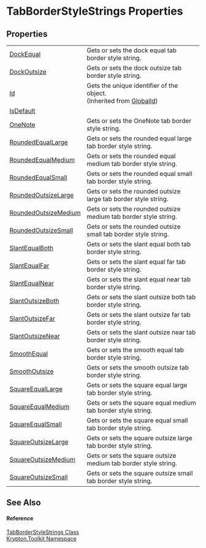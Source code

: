 # TabBorderStyleStrings Properties




## Properties
<table>
<tr>
<td><a href="1e00d556-beb0-2d68-a306-2d99fe787c35.md">DockEqual</a></td>
<td>Gets or sets the dock equal tab border style string.</td></tr>
<tr>
<td><a href="045cfda3-43f1-5d70-63a5-bb91d9b51aa4.md">DockOutsize</a></td>
<td>Gets or sets the dock outsize tab border style string.</td></tr>
<tr>
<td><a href="71a6846f-bfb6-fb58-b361-6b43ae0583a8.md">Id</a></td>
<td>Gets the unique identifier of the object.<br />(Inherited from <a href="9ef2ca3a-e03e-8927-105a-2f9a6fbdf849.md">GlobalId</a>)</td></tr>
<tr>
<td><a href="a62168d3-4fe7-33af-49a5-a570e7a91a84.md">IsDefault</a></td>
<td> </td></tr>
<tr>
<td><a href="7b791d71-2982-b952-f872-e97ad795c064.md">OneNote</a></td>
<td>Gets or sets the OneNote tab border style string.</td></tr>
<tr>
<td><a href="2006aceb-11c5-f549-07c6-8d580d6cbd8a.md">RoundedEqualLarge</a></td>
<td>Gets or sets the rounded equal large tab border style string.</td></tr>
<tr>
<td><a href="28147d24-c207-4a00-0dd5-3c8d20a75e60.md">RoundedEqualMedium</a></td>
<td>Gets or sets the rounded equal medium tab border style string.</td></tr>
<tr>
<td><a href="90665204-aa15-076f-107b-285782f6b3b9.md">RoundedEqualSmall</a></td>
<td>Gets or sets the rounded equal small tab border style string.</td></tr>
<tr>
<td><a href="80f22a46-6d1f-6beb-3d5a-d5f90eee8db7.md">RoundedOutsizeLarge</a></td>
<td>Gets or sets the rounded outsize large tab border style string.</td></tr>
<tr>
<td><a href="e5098aa3-4b19-6ece-b30a-9afdfad1c386.md">RoundedOutsizeMedium</a></td>
<td>Gets or sets the rounded outsize medium tab border style string.</td></tr>
<tr>
<td><a href="0e4cac9d-8291-a191-97b4-870a27aa248c.md">RoundedOutsizeSmall</a></td>
<td>Gets or sets the rounded outsize small tab border style string.</td></tr>
<tr>
<td><a href="df61f3b6-942d-31a2-d6e9-12bc1ca032ff.md">SlantEqualBoth</a></td>
<td>Gets or sets the slant equal both tab border style string.</td></tr>
<tr>
<td><a href="415a7d21-9863-f4d0-7749-5504d94893b7.md">SlantEqualFar</a></td>
<td>Gets or sets the slant equal far tab border style string.</td></tr>
<tr>
<td><a href="7c8456f6-0eb1-613a-4a1a-bb9ba47dd834.md">SlantEqualNear</a></td>
<td>Gets or sets the slant equal near tab border style string.</td></tr>
<tr>
<td><a href="27c12202-269e-b615-625d-a532882e4c4f.md">SlantOutsizeBoth</a></td>
<td>Gets or sets the slant outsize both tab border style string.</td></tr>
<tr>
<td><a href="83c29956-a764-b747-d20a-e2d8354868aa.md">SlantOutsizeFar</a></td>
<td>Gets or sets the slant outsize far tab border style string.</td></tr>
<tr>
<td><a href="9afe40db-95f9-65c3-b679-ead3396c075b.md">SlantOutsizeNear</a></td>
<td>Gets or sets the slant outsize near tab border style string.</td></tr>
<tr>
<td><a href="64844269-6d79-72b0-c160-01bd1d4e9da0.md">SmoothEqual</a></td>
<td>Gets or sets the smooth equal tab border style string.</td></tr>
<tr>
<td><a href="c3a8c180-a1e4-3557-b4f7-9b8680484675.md">SmoothOutsize</a></td>
<td>Gets or sets the smooth outsize tab border style string.</td></tr>
<tr>
<td><a href="1513d9cd-7a98-6be8-2ff2-7a0a44ae413c.md">SquareEqualLarge</a></td>
<td>Gets or sets the square equal large tab border style string.</td></tr>
<tr>
<td><a href="11a198a0-be66-2fd0-6d3e-21c260d9f811.md">SquareEqualMedium</a></td>
<td>Gets or sets the square equal medium tab border style string.</td></tr>
<tr>
<td><a href="7e53130d-fcde-3702-142d-fdd1d0cd52b0.md">SquareEqualSmall</a></td>
<td>Gets or sets the square equal small tab border style string.</td></tr>
<tr>
<td><a href="cb5151ea-8bb1-6dac-7047-59fd3f5d605d.md">SquareOutsizeLarge</a></td>
<td>Gets or sets the square outsize large tab border style string.</td></tr>
<tr>
<td><a href="a9dd25d3-9cb6-8587-f581-4b0c00bd7b34.md">SquareOutsizeMedium</a></td>
<td>Gets or sets the square outsize medium tab border style string.</td></tr>
<tr>
<td><a href="3a855454-706b-cebd-e8c4-b8c0014c7672.md">SquareOutsizeSmall</a></td>
<td>Gets or sets the square outsize small tab border style string.</td></tr>
</table>

## See Also


#### Reference
<a href="686f4c78-ff54-9a69-65ab-11ed7f1d8c9a.md">TabBorderStyleStrings Class</a>  
<a href="79d2eac2-21f4-54ff-7552-b20c33c30600.md">Krypton.Toolkit Namespace</a>  
